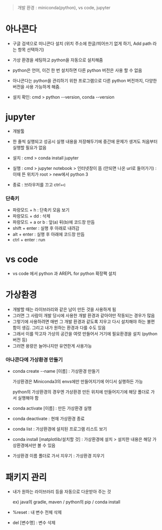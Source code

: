> 개발 환경 : miniconda(python), vs code, jupyter

# 아나콘다

- 구글 검색으로 미니콘다 설치 (위치 주소에 한글/띄어쓰기 없게 하기, Add path 라는 항목 선택하기)
- 가상 환경을 세팅하고 python을 자동으로 설치해줌

- python은 언어, 이건 한 번 설치하면 다른 python 버전은 사용 할 수 없음
- 아나콘다는 python을 관리하기 위한 프로그램으로 다른 python 버전까지, 다양한 버전을 사용 가능하게 해줌. 
- 설치 확인: cmd > python --version, conda --version



# jupyter

- 개발툴

- 한 줄씩 실행되고 성공시 실행 내용을 저장해두기에 중간에 문제가 생겨도 처음부터 실행할 필요가 없음
- 설치 : cmd > conda install jupyter
- 실행 : cmd > jupyter notebook > 인터넷창이 뜸 (안되면 나온 url로 들어가기) : 이때 뜬 위치가 root > new에서 python 3
- 종료 : 브라우저를 끄고 ctrl+c

### 단축키

- 파랑모드 + h : 단축키 모음 보기
- 파랑모드 + dd : 삭제
- 파랑모드 + a or b : 앞(a) 뒤(b)에 코드창 만듬
- shift + enter  : 실행 후 아래로 내려감
- alt + enter : 실행 후 아래에 코드창 만듬
- ctrl + enter : run

# vs code

- vs code 에서 python 과 AREPL for python 확장팩 설치



# 가상환경

- 개발할 때는 라이브러리와 같은 남이 만든 것을 사용하게 됨
- 그러면 그 사람이 개발 당시에 사용한 개발 환경과 같아야만 작동되는 경우가 많음
- 그렇기에 사용하려면 매번 그 개발 환경과 같도록 지우고 다시 설치해야 하는 불편함이 생김. 그리고 내가 원하는 환경과 다를 수도 있음
- 그래서 이를 막고자 가상의 공간을 여럿 만들어서 거기에 필요환경을 설치 (python 버전 등)
- 그러면 용량은 늘어나지만 유연한게 사용가능

### 아나콘다에 가상환경 만들기

- conda create --name [이름] : 가상환경 만들기

  가상환경은 Miniconda3의 envs에만 만들어지기에 어디서 실행하든 가능

  python의 가상환경의 경우엔 가상환경 만든 위치에 만들어지기에 해당 폴더로 가서 실행해야 함

- conda activate [이름] : 만든 가상환경 실행

- conda deactivate : 현재 가상환경 종료

- conda list : 가상환경에 설치된 프로그램 리스트 보기

- conda install [matplotlib/설치할 것] : 가상환경에 설치 > 설치한 내용은 해당 가상환경에서만 볼 수 있음

- 가상환경 이름 폴더로 가서 지우기 : 가상환경 지우기



# 패키지 관리

- 내가 원하는 라이브러리 등을 자동으로 다운받아 주는 것

  ex) java의 gradle, maven / python의 pip / conda install



- %reset : 내 변수 전체 삭제
- del [변수명] : 변수 삭제